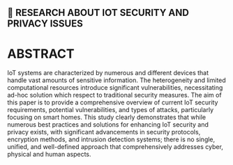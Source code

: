 ## 🔬 RESEARCH ABOUT IOT SECURITY AND PRIVACY ISSUES

# ABSTRACT
IoT systems are characterized by numerous and different devices that handle vast amounts of
sensitive information. The heterogeneity and limited computational resources introduce significant
vulnerabilities, necessitating ad-hoc solution which respect to traditional security measures.
The aim of this paper is to provide a comprehensive overview of current IoT security requirements,
potential vulnerabilities, and types of attacks, particularly focusing on smart homes. This study
clearly demonstrates that while numerous best practices and solutions for enhancing IoT security
and privacy exists, with significant advancements in security protocols, encryption methods, and
intrusion detection systems; there is no single, unified, and well-defined approach that
comprehensively addresses cyber, physical and human aspects.
